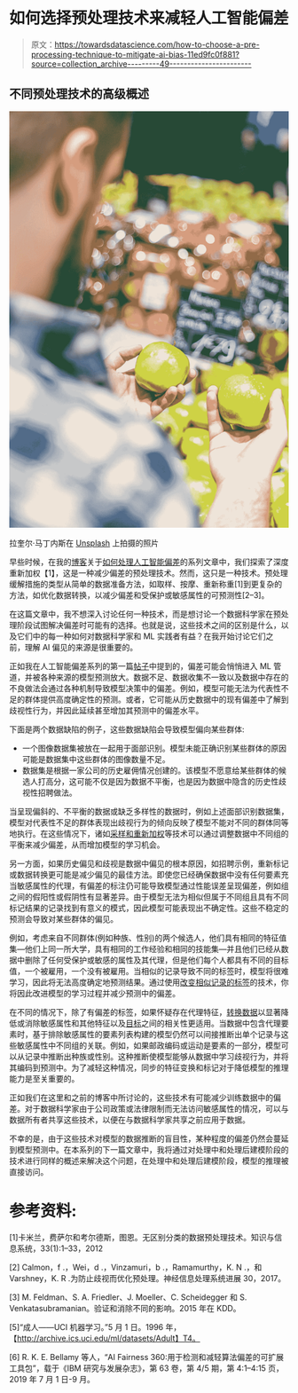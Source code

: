 # 如何选择预处理技术来减轻人工智能偏差

> 原文：<https://towardsdatascience.com/how-to-choose-a-pre-processing-technique-to-mitigate-ai-bias-11ed9fc0f881?source=collection_archive---------49----------------------->

## 不同预处理技术的高级概述

![](img/effda7aa38299187f90385b9cf770480.png)

拉奎尔·马丁内斯在 [Unsplash](https://unsplash.com?utm_source=medium&utm_medium=referral) 上拍摄的照片

早些时候，在我的[博客](/reweighing-the-adult-dataset-to-make-it-discrimination-free-44668c9379e8?source=email-9bfcef3ebec4-1586898230635-layerCake.autoLayerCakeWriterNotification-------------------------69938872_94b8_4c59_bda0_ec47396b9398&sk=1a42df4fda2bf8dceaee361ef306c6db)关于[如何处理人工智能偏差](/how-to-tackle-ai-bias-ec39313ccacf)的系列文章中，我们探索了深度重新加权【1】，这是一种减少偏差的预处理技术。然而，这只是一种技术。预处理缓解措施的类型从简单的数据准备方法，如取样、按摩、重新称重[1]到更复杂的方法，如优化数据转换，以减少偏差和受保护或敏感属性的可预测性[2–3]。

在这篇文章中，我不想深入讨论任何一种技术，而是想讨论一个数据科学家在预处理阶段试图解决偏差时可能有的选择。也就是说，这些技术之间的区别是什么，以及它们中的每一种如何对数据科学家和 ML 实践者有益？在我开始讨论它们之前，理解 AI 偏见的来源是很重要的。

正如我在人工智能偏差系列的第一篇[帖子](https://medium.com/p/how-to-tackle-ai-bias-ec39313ccacf?source=email-9bfcef3ebec4--writer.postDistributed&sk=0cd7318ea075d7dea801f776fd622cfe)中提到的，偏差可能会悄悄进入 ML 管道，并被各种来源的模型预测放大。数据不足、数据收集不一致以及数据中存在的不良做法会通过各种机制导致模型决策中的偏差。例如，模型可能无法为代表性不足的群体提供高度确定性的预测。或者，它可能从历史数据中的现有偏差中了解到歧视性行为，并因此延续甚至增加其预测中的偏差水平。

下面是两个数据缺陷的例子，这些数据缺陷会导致模型偏向某些群体:

*   一个图像数据集被放在一起用于面部识别。模型未能正确识别某些群体的原因可能是数据集中这些群体的图像数量不足。
*   数据集是根据一家公司的历史雇佣情况创建的。该模型不愿意给某些群体的候选人打高分，这可能不仅是因为数据不平衡，也是因为数据中隐含的历史性歧视性招聘做法。

当呈现偏斜的、不平衡的数据或缺乏多样性的数据时，例如上述面部识别数据集，模型对代表性不足的群体表现出歧视行为的倾向反映了模型不能对不同的群体同等地执行。在这些情况下，诸如[采样和重新加权](https://core.ac.uk/download/pdf/81728147.pdf)等技术可以通过调整数据中不同组的平衡来减少偏差，从而增加模型的学习机会。

另一方面，如果历史偏见和歧视是数据中偏见的根本原因，如招聘示例，重新标记或数据转换更可能是减少偏见的最佳方法。即使您已经确保数据中没有任何要素充当敏感属性的代理，有偏差的标注仍可能导致模型通过性能误差呈现偏差，例如组之间的假阳性或假阴性有显著差异。由于模型无法为相似但属于不同组且具有不同标记结果的记录找到有意义的模式，因此模型可能表现出不确定性。这些不稳定的预测会导致对某些群体的偏见。

例如，考虑来自不同群体(例如种族、性别)的两个候选人，他们具有相同的特征值集—他们上同一所大学，具有相同的工作经验和相同的技能集—并且他们已经从数据中删除了任何受保护或敏感的属性及其代理，但是他们每个人都具有不同的目标值，一个被雇用，一个没有被雇用。当相似的记录导致不同的标签时，模型将很难学习，因此将无法高度确定地预测结果。通过使用[改变相似记录的标签](https://core.ac.uk/download/pdf/81728147.pdf)的技术，你将因此改进模型的学习过程并减少预测中的偏差。

在不同的情况下，除了有偏差的标签，如果怀疑存在代理特征，[转换数据](http://sorelle.friedler.net/papers/kdd_disparate_impact.pdf)以显著降低或消除敏感属性和其他特征以及[目标](https://krvarshney.github.io/pubs/CalmonWVRV_nips2017.pdf)之间的相关性更适用。当数据中包含代理要素时，基于排除敏感属性的要素列表构建的模型仍然可以间接推断出单个记录与这些敏感属性中不同组的关联。例如，如果邮政编码或运动是要素的一部分，模型可以从记录中推断出种族或性别。这种推断使模型能够从数据中学习歧视行为，并将其编码到预测中。为了减轻这种情况，同步的特征变换和标记对于降低模型的推理能力是至关重要的。

正如我们在这里和之前的博客中所讨论的，这些技术有可能减少训练数据中的偏差。对于数据科学家由于公司政策或法律限制而无法访问敏感属性的情况，可以与数据所有者共享这些技术，以便在与数据科学家共享之前应用于数据。

不幸的是，由于这些技术对模型的数据推断的盲目性，某种程度的偏差仍然会蔓延到模型预测中。在本系列的下一篇文章中，我将通过对处理中和处理后建模阶段的技术进行同样的概述来解决这个问题，在处理中和处理后建模阶段，模型的推理被直接访问。

# 参考资料:

[1]卡米兰，费萨尔和考尔德斯，图恩。无区别分类的数据预处理技术。知识与信息系统，33(1):1–33，2012

[2] Calmon，f .，Wei，d .，Vinzamuri，b .，Ramamurthy，K. N .，和 Varshney，K. R .为防止歧视而优化预处理。神经信息处理系统进展 30，2017。

[3] M. Feldman、S. A. Friedler、J. Moeller、C. Scheidegger 和 S. Venkatasubramanian。验证和消除不同的影响。2015 年在 KDD。

[5]“成人——UCI 机器学习。”5 月 1 日。1996 年，【http://archive.ics.uci.edu/ml/datasets/Adult】T4。

[6] R. K. E. Bellamy 等人，“AI Fairness 360:用于检测和减轻算法偏差的可扩展工具包”，载于《IBM 研究与发展杂志》，第 63 卷，第 4/5 期，第 4:1–4:15 页，2019 年 7 月 1 日-9 月。